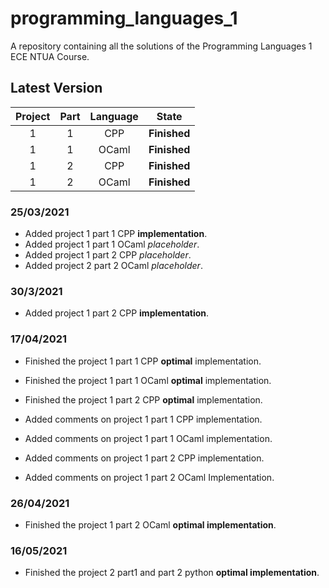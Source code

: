# programming_languages_1

A repository containing all the solutions of the Programming Languages 1 ECE NTUA Course.

## Latest Version

| Project | Part | Language |        State        |
|:-------:|:----:|:--------:|:-------------------:|
|    1    |   1  |    CPP   |     **Finished**        |
|    1    |   1  |   OCaml  |     **Finished**        |
|    1    |   2  |    CPP   |     **Finished**        |
|    1    |   2  |   OCaml  |     **Finished**        |



### 25/03/2021
- Added project 1 part 1 CPP **implementation**.
- Added project 1 part 1 OCaml *placeholder*.
- Added project 1 part 2 CPP *placeholder*.
- Added project 2 part 2 OCaml *placeholder*.

### 30/3/2021
- Added project 1 part 2 CPP **implementation**.


### 17/04/2021

- Finished the project 1 part 1 CPP **optimal** implementation.
- Finished the project 1 part 1 OCaml **optimal** implementation.
- Finished the project 1 part 2 CPP **optimal** implementation.

- Added comments on project 1 part 1 CPP implementation.
- Added comments on project 1 part 1 OCaml implementation.
- Added comments on project 1 part 2 CPP implementation.
- Added comments on project 1 part 2 OCaml Implementation.

### 26/04/2021

- Finished the project 1 part 2 OCaml **optimal implementation**.


### 16/05/2021

- Finished the project 2 part1 and part 2 python **optimal implementation**.

